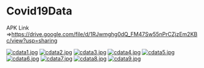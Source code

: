 # Covid19Data
APK Link =>https://drive.google.com/file/d/1RJwmghg0dQ_FM47Sw55nPrCZjzEm2KBc/view?usp=sharing



[![cdata1.jpg](https://i.postimg.cc/ZYBC9GSG/cdata1.jpg)](https://postimg.cc/V5wYpH5g)
[![cdata2.jpg](https://i.postimg.cc/DwFZMmXh/cdata2.jpg)](https://postimg.cc/nCRpsF2S)
[![cdata3.jpg](https://i.postimg.cc/Zq5qJgHD/cdata3.jpg)](https://postimg.cc/QFvDbfRp)
[![cdata4.jpg](https://i.postimg.cc/SswQ7Khw/cdata4.jpg)](https://postimg.cc/5YSMfbj3)
[![cdata5.jpg](https://i.postimg.cc/ncfcXMTm/cdata5.jpg)](https://postimg.cc/jCvr9xpq)
[![cdata6.jpg](https://i.postimg.cc/T3RdcSzY/cdata6.jpg)](https://postimg.cc/2VKNkHjP)
[![cdata7.jpg](https://i.postimg.cc/DZbnZKX5/cdata7.jpg)](https://postimg.cc/k69k1zwt)
[![cdata8.jpg](https://i.postimg.cc/yx4B3rhK/cdata8.jpg)](https://postimg.cc/mzwK0j6p)
[![cdata9.jpg](https://i.postimg.cc/hPncS6Pb/cdata9.jpg)](https://postimg.cc/ThtZ0kbp)



